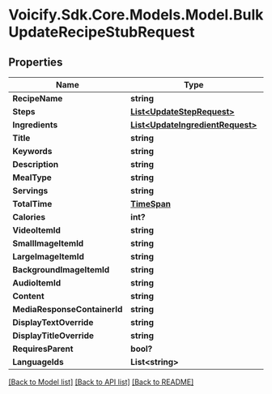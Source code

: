 # Voicify.Sdk.Core.Models.Model.BulkUpdateRecipeStubRequest
## Properties

Name | Type | Description | Notes
------------ | ------------- | ------------- | -------------
**RecipeName** | **string** |  | [optional] 
**Steps** | [**List&lt;UpdateStepRequest&gt;**](UpdateStepRequest.md) |  | [optional] 
**Ingredients** | [**List&lt;UpdateIngredientRequest&gt;**](UpdateIngredientRequest.md) |  | [optional] 
**Title** | **string** |  | 
**Keywords** | **string** |  | [optional] 
**Description** | **string** |  | [optional] 
**MealType** | **string** |  | [optional] 
**Servings** | **string** |  | [optional] 
**TotalTime** | [**TimeSpan**](TimeSpan.md) |  | [optional] 
**Calories** | **int?** |  | [optional] 
**VideoItemId** | **string** |  | [optional] 
**SmallImageItemId** | **string** |  | [optional] 
**LargeImageItemId** | **string** |  | [optional] 
**BackgroundImageItemId** | **string** |  | [optional] 
**AudioItemId** | **string** |  | [optional] 
**Content** | **string** |  | [optional] 
**MediaResponseContainerId** | **string** |  | [optional] 
**DisplayTextOverride** | **string** |  | [optional] 
**DisplayTitleOverride** | **string** |  | [optional] 
**RequiresParent** | **bool?** |  | [optional] 
**LanguageIds** | **List&lt;string&gt;** |  | [optional] 

[[Back to Model list]](../README.md#documentation-for-models) [[Back to API list]](../README.md#documentation-for-api-endpoints) [[Back to README]](../README.md)

